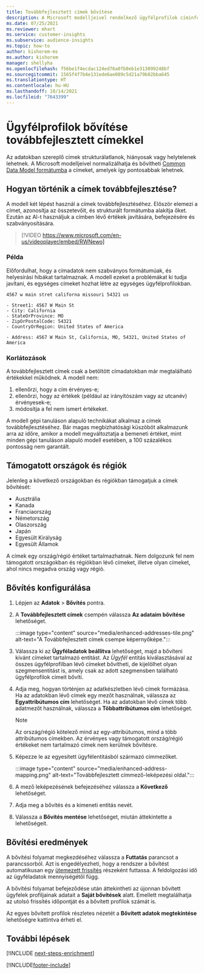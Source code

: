 ```yaml
---
title: Továbbfejlesztett címek bővítése
description: A Microsoft modelljeivel rendelkező ügyfélprofilok címinformációinak bővítése és normalizálása.
ms.date: 07/25/2021
ms.reviewer: mhart
ms.service: customer-insights
ms.subservice: audience-insights
ms.topic: how-to
author: kishorem-ms
ms.author: kishorem
manager: shellyha
ms.openlocfilehash: f56be1f4ecdac124ed76a0fb0eb1e313099248bf
ms.sourcegitcommit: 1565f4f7b4e131ede6ae089c5d21a79b02bba645
ms.translationtype: HT
ms.contentlocale: hu-HU
ms.lasthandoff: 10/14/2021
ms.locfileid: "7643399"
---
```

# <a name="enrichment-of-customer-profiles-with-enhanced-addresses"></a>Ügyfélprofilok bővítése továbbfejlesztett címekkel

Az adatokban szereplő címek strukturálatlanok, hiányosak vagy helytelenek lehetnek. A Microsoft modelljeivel normalizálhatja és bővítheti [Common Data Model formátumba](/common-data-model/schema/core/applicationcommon/address) a címeket, amelyek így pontosabbak lehetnek.

## <a name="how-we-enhance-addresses"></a>Hogyan történik a címek továbbfejlesztése?

A modell két lépést használ a címek továbbfejlesztéséhez. Először elemezi a címet, azonosítja az összetevőit, és strukturált formátumba alakítja őket. Ezután az AI-t használjuk a címben lévő értékek javítására, befejezésére és szabványosítására.

> [!VIDEO https://www.microsoft.com/en-us/videoplayer/embed/RWNewo]

### <a name="example"></a>Példa

Előfordulhat, hogy a címadatok nem szabványos formátumúak, és helyesírási hibákat tartalmaznak. A modell ezeket a problémákat ki tudja javítani, és egységes címeket hozhat létre az egységes ügyfélprofilokban.

```Input
4567 w main stret californa missouri 54321 us
```

```Output
- Street1: 4567 W Main St
- City: California
- StateOrProvince: MO
- ZipOrPostalCode: 54321
- CountryOrRegion: United States of America

- Address: 4567 W Main St, California, MO, 54321, United States of America
```

### <a name="limitations"></a>Korlátozások

A továbbfejlesztett címek csak a betöltött címadatokban már megtalálható értékekkel működnek. A modell nem: 

1. ellenőrzi, hogy a cím érvényes-e;
2. ellenőrzi, hogy az értékek (például az irányítószám vagy az utcanév) érvényesek-e;
3. módosítja a fel nem ismert értékeket.

A modell gépi tanuláson alapuló technikákat alkalmaz a címek továbbfejlesztéséhez. Bár magas megbízhatósági küszöböt alkalmazunk arra az időre, amikor a modell megváltoztatja a bemeneti értéket, mint minden gépi tanuláson alapuló modell esetében, a 100 százalékos pontosság nem garantált.

## <a name="supported-countries-or-regions"></a>Támogatott országok és régiók

Jelenleg a következő országokban és régiókban támogatjuk a címek bővítését: 

- Ausztrália
- Kanada
- Franciaország
- Németország
- Olaszország
- Japán
- Egyesült Királyság
- Egyesült Államok

A címek egy ország/régió értéket tartalmazhatnak. Nem dolgozunk fel nem támogatott országokban és régiókban lévő címeket, illetve olyan címeket, ahol nincs megadva ország vagy régió.

## <a name="configure-the-enrichment"></a>Bővítés konfigurálása

1. Lépjen az **Adatok** > **Bővítés** pontra.

1. A **Továbbfejlesztett címek** csempén válassza **Az adataim bővítése** lehetőséget.

   :::image type="content" source="media/enhanced-addresses-tile.png" alt-text="A Továbbfejlesztett címek csempe képernyőképe.":::

1. Válassza ki az **Ügyféladatok beállítva** lehetőséget, majd a bővíteni kívánt címeket tartalmazó entitást. Az *Ügyfél* entitás kiválasztásával az összes ügyfélprofilban lévő címeket bővítheti, de kijelölhet olyan szegmensentitást is, amely csak az adott szegmensben található ügyfélprofilok címeit bővíti.

1. Adja meg, hogyan történjen az adatkészletben lévő címek formázása. Ha az adatokban lévő címek egy mezőt használnak, válassza az **Egyattribútumos cím** lehetőséget. Ha az adatokban lévő címek több adatmezőt használnak, válassza a **Többattribútumos cím** lehetőséget.

   > [!NOTE]
   > Az ország/régió kötelező mind az egy-attribútumos, mind a több attribútumos címekben. Az érvényes vagy támogatott ország/régió értékeket nem tartalmazó címek nem kerülnek bővítésre.

1.  Képezze le az egyesített ügyfélentitásból származó címmezőket.

    :::image type="content" source="media/enhanced-address-mapping.png" alt-text="Továbbfejlesztett címmező-leképezési oldal.":::

1. A mező leképezésének befejezéséhez válassza a **Következő** lehetőséget.

1. Adja meg a bővítés és a kimeneti entitás nevét.

1. Válassza a **Bővítés mentése** lehetőséget, miután áttekintette a lehetőségeit.

## <a name="enrichment-results"></a>Bővítési eredmények

A bővítési folyamat megkezdéséhez válassza a **Futtatás** parancsot a parancssorból. Azt is engedélyezheti, hogy a rendszer a bővítést automatikusan egy [ütemezett frissítés](system.md#schedule-tab) részeként futtassa. A feldolgozási idő az ügyféladatok mennyiségétől függ.

A bővítési folyamat befejeződése után áttekintheti az újonnan bővített ügyfelek profiljainak adatait a **Saját bővítések** alatt. Emellett megtalálhatja az utolsó frissítés időpontját és a bővített profilok számát is.

Az egyes bővített profilok részletes nézetét a **Bővített adatok megtekintése** lehetőségre kattintva érheti el.

## <a name="next-steps"></a>További lépések

[!INCLUDE [next-steps-enrichment](../includes/next-steps-enrichment.md)]

[!INCLUDE[footer-include](../includes/footer-banner.md)]
